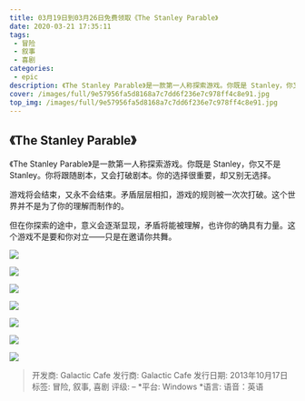 ```yaml
---
title: 03月19日到03月26日免费领取《The Stanley Parable》
date: 2020-03-21 17:35:11
tags: 
 - 冒险
 - 叙事
 - 喜剧
categories: 
 - epic
description: 《The Stanley Parable》是一款第一人称探索游戏。你既是 Stanley，你又不是 Stanley。你将跟随剧本，又会打破剧本。你的选择很重要，却又别无选择。
cover: /images/full/9e57956fa5d8168a7c7dd6f236e7c978ff4c8e91.jpg
top_img: /images/full/9e57956fa5d8168a7c7dd6f236e7c978ff4c8e91.jpg
---
```


## 《The Stanley Parable》

《The Stanley Parable》是一款第一人称探索游戏。你既是 Stanley，你又不是 Stanley。你将跟随剧本，又会打破剧本。你的选择很重要，却又别无选择。

游戏将会结束，又永不会结束。矛盾层层相扣，游戏的规则被一次次打破。这个世界并不是为了你的理解而制作的。

但在你探索的途中，意义会逐渐显现，矛盾将能被理解，也许你的确具有力量。这个游戏不是要和你对立——只是在邀请你共舞。

![](/images/full/7dc50ed56dd4d98cb74a74d94529050a9be3e35a.jpg)

![](/images/full/13a06d46927a52140456005e74714c79d715085b.jpg)

![](/images/full/18073b71e967ec40637fc74e5fd417fe114ad3ad.jpg)

![](/images/full/eef6e2d69589a4b6da5df1872ae3bd12090989be.jpg)

![](/images/full/fc7c60429c4f332a344bf769e65c6b7e5ca04a87.jpg)

![](/images/full/9b7743317df4ef0017ae31ece7d81e1e4bafa9b4.jpg)

![](/images/full/b64d9d736d4e951770eebeab3bdced122f69405f.jpg)

>开发商: Galactic Cafe
>发行商: Galactic Cafe
>发行日期: 2013年10月17日
>标签: 冒险, 叙事, 喜剧
>评级: –
>*平台: Windows
>*语言: 语音：英语

